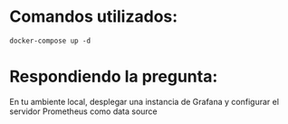 
# Comandos utilizados:
```
docker-compose up -d
```
# Respondiendo la pregunta:
En tu ambiente local, desplegar una instancia de Grafana y configurar el servidor
Prometheus como data source

